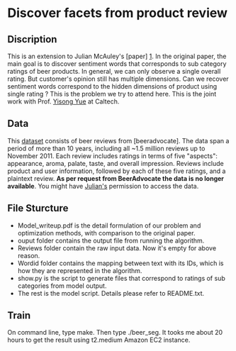# Discover facets from product review

## Discription
This is an extension to Julian McAuley's [paper] [1]. In the original paper, the main goal is to discover sentiment words that corresponds to sub category ratings of beer products. In general, we can only observe a single overall rating.  But customer's opinion still has multiple dimensions.  Can we recover sentiment words correspond to the hidden dimensions of product using single rating ? This is the problem we try to attend here. This is the joint work with Prof. [Yisong Yue][2] at Caltech. 

## Data
This [dataset][3] consists of beer reviews from [beeradvocate]. The data span a period of more than 10 years, including all ~1.5 million reviews up to November 2011. Each review includes ratings in terms of five "aspects": appearance, aroma, palate, taste, and overall impression. Reviews include product and user information, followed by each of these five ratings, and a plaintext review. __As per request from BeerAdvocate the data is no longer available__. You might have [Julian's][4] permission to access the data. 

## File Sturcture
* Model_writeup.pdf is the detail formulation of our problem and optimization methods, with comparison to the original paper.
* ouput folder contains the output file from running the algorithm.
* Reviews folder contain the raw input data.  Now it's empty for above reason. 
* Wordid folder contains the mapping between text with its IDs, which is how they are represented in the algorithm. 
* show.py is the script to generate files that correspond to ratings of sub categories from model output.
* The rest is the model script. Details please refer to README.txt.

## Train
On command line, type make. Then type ./beer_seg. It tooks me about 20 hours to get the result using t2.medium Amazon EC2 instance. 




[1]: http://cseweb.ucsd.edu/~jmcauley/pdfs/icdm12.pdf
[2]: http://www.yisongyue.com/
[3]: http://snap.stanford.edu/data/web-BeerAdvocate.html
[4]: http://cseweb.ucsd.edu/~jmcauley/
